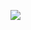 [![](https://jitpack.io/v/prasannakumark/SearchViewAutoSuggetion.svg)](https://jitpack.io/#prasannakumark/SearchViewAutoSuggetion)
